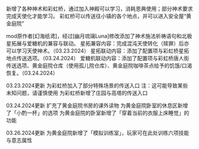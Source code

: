 新增了各种神术和彩虹桥，通过加入神殿可以学习，消耗恩典使用；部分神术要求完成天使化才能学习。
彩虹桥可以传送往小镇的各个地点，并可以进入安全屋“黄金庭院”

mod原作者[幻海纸鸢]，经过[幽月琉璃Luna]修改添加了神术施法祈祷语句和北极星拓展与爱糖机的兼容与联动。
星拓兼容内容：完成混沌天使转化（赎罪）后亦可以学习天使神术。（03.23.2024）
星拓联动内容：添加了配置项与彩虹桥星拓地点传送选项。（03.24.2024）
爱糖机联动内容：添加了配置项与彩虹桥唐人街传送选项、黄金庭院仓库（使用孤儿院仓库）、黄金庭院咖啡茶点给予的饥饿/口渴恢复。（03.24.2024）

03.23.2024更新
为彩虹桥加入了部分特殊场景的传送入口
注：这可能导致某些未知问题，请谨慎使用
为彩虹桥新增了庄园与高塔的传送入口

03.24.2024更新
扩充了黄金庭院书房的课外读物
为黄金庭院卧室的休息区新增了「小酌一杯」的选项
为黄金庭院的卧室新增了「穿着当前的衣服上床睡觉」的功能

03.26.2024更新
为黄金庭院新增了「模拟训练室」，玩家可在此处训练六项技能与意志属性

